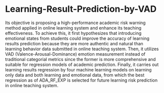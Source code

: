 # Learning-Result-Prediction-by-VAD

Its objective is proposing a high-performance academic risk warning method applied in online learning system and enhance its teaching effectiveness. To achieve this, it first hypothesizes that introducing emotional states from students could improve the accuracy of learning results prediction because they are more authentic and natural than learning behavior data submitted in online teaching system. Then, it utilizes VAD (Valence-Arousal-Dominance) emotion measurement instead of traditional categorial metrics since the former is more comprehensive and suitable for regression models of academic prediction. Finally, it carries out learning results regression by four machine learning models on learning only data and both learning and emotional data, from which the best regression as of ADA_RF_EXP is selected for future learning risk prediction in online teaching system.


